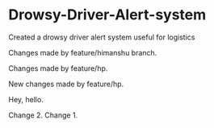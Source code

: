# Drowsy-Driver-Alert-system
Created a drowsy driver alert system useful for logistics

Changes made by feature/himanshu branch.

Changes made by feature/hp.

New changes made by feature/hp.

Hey, hello.


Change 2.
Change 1.
